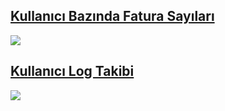 ## [Kullanıcı Bazında Fatura Sayıları](https://github.com/ugurozpinar/logosql/blob/master/Y%C3%B6netici%20Raporlar%C4%B1/Kullan%C4%B1c%C4%B1%20Baz%C4%B1nda%20Fatura%20Say%C4%B1lar%C4%B1.sql "Kullanıcı Bazında Fatura Sayıları")
![](https://github.com/ugurozpinar/logosql/blob/master/Screenshots/KullaniciBazindaFaturaSayilari.png?raw=true)

## [Kullanıcı Log Takibi](https://github.com/ugurozpinar/logosql/blob/master/Y%C3%B6netici%20Raporlar%C4%B1/Log%20Takibi.sql "Logo Muhasebe Programı Kullanıcı Log Takibi")
![](https://github.com/ugurozpinar/logosql/blob/master/Screenshots/logtakibi.png?raw=true)
